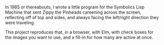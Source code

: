 In 1985 or thereabouts, I wrote a little program for the Symbolics Lisp Machine that sent Zippy the Pinheads careening across the screen, reflecting off of top and sides, and always facing the left/right direction they were traveling.

This project reproduces that, in a browser, with Elm, with check boxes for the images you want to use, and a fill-in for how many are active at once.
